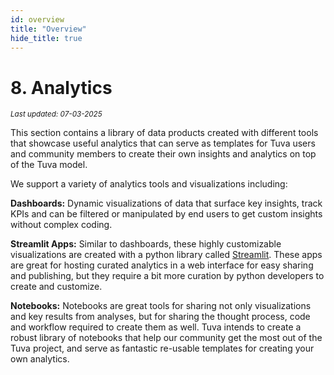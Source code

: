 ```yaml
---
id: overview
title: "Overview"
hide_title: true
---
```


# 8. Analytics
<div style={{ marginTop: "-2rem", marginBottom: "1.5rem" }}>
  <small><em>Last updated: 07-03-2025</em></small>
</div>

This section contains a library of data products created with different tools that showcase useful analytics that can serve as templates for Tuva users and community members to create their own insights and analytics on top of the Tuva model. 

We support a variety of analytics tools and visualizations including: 

**Dashboards:** Dynamic visualizations of data that surface key insights, track KPIs and can be filtered or manipulated by end users to get custom insights without complex coding.

**Streamlit Apps:** Similar to dashboards, these highly customizable visualizations are created with a python library called [Streamlit](https://streamlit.io). These apps are great for hosting curated analytics in a web interface for easy sharing and publishing, but they require a bit more curation by python developers to create and customize. 

**Notebooks:** Notebooks are great tools for sharing not only visualizations and key results from analyses, but for sharing the thought process, code and workflow required to create them as well. Tuva intends to create a robust library of notebooks that help our community get the most out of the Tuva project, and serve as fantastic re-usable templates for creating your own analytics. 

